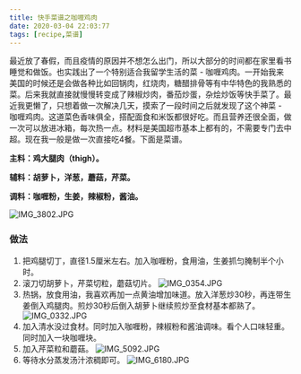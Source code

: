 ```yaml
---
title: 快手菜谱之咖喱鸡肉
date: 2020-03-04 22:03:77
tags: [recipe,菜谱] 
---
```


最近放了春假，而且疫情的原因并不想怎么出门，所以大部分的时间都在家里看书睡觉和做饭。也实践出了一个特别适合我留学生活的菜 - 咖喱鸡肉。一开始我来美国的时候还是会做各种比如回锅肉，红烧肉，糖醋排骨等有中华特色的我熟悉的菜。后来我就直接就慢慢转变成了辣椒炒肉，番茄炒蛋，杂烩炒饭等快手菜了。最近我更懒了，只想着做一次解决几天，摸索了一段时间之后就发现了这个神菜 - 咖喱鸡肉。这道菜色香味俱全，搭配面食和米饭都很好吃。而且营养还很全面，做一次可以放进冰箱，每次热一点。材料是美国超市基本上都有的，不需要专门去中超。现在我一般是做一次直接吃4餐。下面是菜谱。

**主料：鸡大腿肉（thigh）。**

**辅料：胡萝卜，洋葱，蘑菇，芹菜。**

**调料：咖喱粉，生姜，辣椒粉，酱油。**

![IMG_3802.JPG](https://bates-hu-blog-1256120017.cos.ap-shanghai.myqcloud.com/undefinedIMG_3802.JPG)


### 做法
1. 把鸡腿切丁，直径1.5厘米左右。加入咖喱粉，食用油，生姜抓匀腌制半个小时。
2. 滚刀切胡萝卜，芹菜切粒，蘑菇切片。
![IMG_0354.JPG](https://bates-hu-blog-1256120017.cos.ap-shanghai.myqcloud.com/undefinedIMG_0354.JPG)
3. 热锅，放食用油，我喜欢再加一点黄油增加味道。放入洋葱炒30秒，再连带生姜倒入鸡腿肉。煎炒30秒后倒入胡萝卜继续煎炒至食材基本都熟了。
![IMG_0332.JPG](https://bates-hu-blog-1256120017.cos.ap-shanghai.myqcloud.com/undefinedIMG_0332.JPG)
4. 加入清水没过食材。同时加入咖喱粉，辣椒粉和酱油调味。看个人口味轻重。同时加入一块咖喱块。
5. 加入芹菜粒和蘑菇。
![IMG_5092.JPG](https://bates-hu-blog-1256120017.cos.ap-shanghai.myqcloud.com/undefinedIMG_5092.JPG)
6. 等待水分蒸发汤汁浓稠即可。
![IMG_6180.JPG](https://bates-hu-blog-1256120017.cos.ap-shanghai.myqcloud.com/undefinedIMG_6180.JPG)
